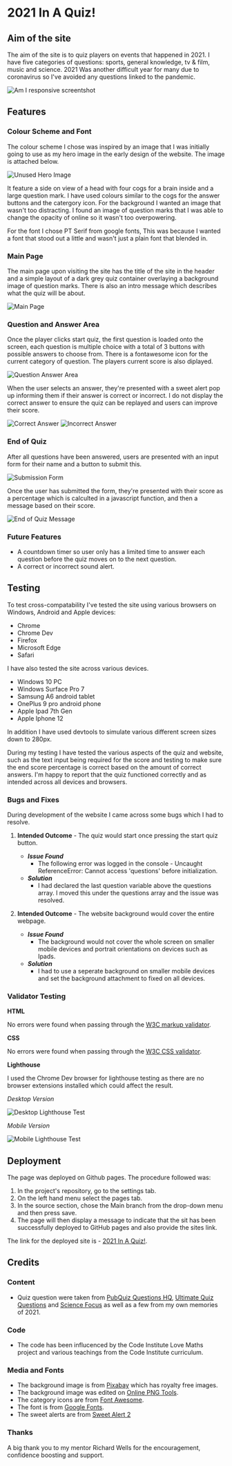 # **2021 In A Quiz!**
## **Aim of the site**
The aim of the site is to quiz players on events that happened in 2021. I have five categories of questions: sports, general knowledge, tv & film, music and science. 2021 Was another difficult year for many due to coronavirus so I've avoided any questions linked to the pandemic.

![Am I responsive screentshot](docs/screenshots/am-i-responsive.jpg)

## **Features**

### **Colour Scheme and Font**

The colour scheme I chose was inspired by an image that I was initially going to use as my hero image in the early design of the website. The image is attached below.

![Unused Hero Image](docs/screenshots/unused-hero-image.png)

It feature a side on view of a head with four cogs for a brain inside and a large question mark. I have used colours similar to the cogs for the answer buttons and the catergory icon. For the background I wanted an image that wasn't too distracting. I found an image of question marks that I was able to change the opacity of online so it wasn't too overpowering.

For the font I chose PT Serif from google fonts, This was because I wanted a font that stood out a little and wasn't just a plain font that blended in.

### **Main Page**

The main page upon visiting the site has the title of the site in the header and a simple layout of a dark grey quiz container overlaying a background image of question marks. There is also an intro message which describes what the quiz will be about.

![Main Page](docs/screenshots/main-page.jpg)

### **Question and Answer Area**

Once the player clicks start quiz, the first question is loaded onto the screen, each question is multiple choice with a total of 3 buttons with possible answers to choose from. There is a fontawesome icon for the current category of question. The players current score is also diplayed.

![Question Answer Area](docs/screenshots/question-answer-area.jpg)

When the user selects an answer, they're presented with a sweet alert pop up informing them if their answer is correct or incorrect. I do not display the correct answer to ensure the quiz can be replayed and users can improve their score.

![Correct Answer](docs/screenshots/correct-answer.jpg)
![Incorrect Answer](docs/screenshots/incorrect-answer.jpg)

### **End of Quiz**

After all questions have been answered, users are presented with an input form for their name and a button to submit this.

![Submission Form](docs/screenshots/submission-form.jpg)

Once the user has submitted the form, they're presented with their score as a percentage which is calculted in a javascript function, and then a message based on their score.

![End of Quiz Message](docs/screenshots/final-score-message.jpg)

### **Future Features**

* A countdown timer so user only has a limited time to answer each question before the quiz moves on to the next question.
* A correct or incorrect sound alert.

## **Testing**

To test cross-compatability I've tested the site using various browsers on Windows, Android and Apple devices:
* Chrome
* Chrome Dev
* Firefox 
* Microsoft Edge
* Safari

I have also tested the site across various devices.

* Windows 10 PC
* Windows Surface Pro 7
* Samsung A6 android tablet
* OnePlus 9 pro android phone
* Apple Ipad 7th Gen
* Apple Iphone 12

In addition I have used devtools to simulate various different screen sizes down to 280px.

During my testing I have tested the various aspects of the quiz and website, such as the text input being required for the score and testing to make sure the end score percentage is correct based on the amount of correct answers. I'm happy to report that the quiz functioned correctly and as intended across all devices and browsers.

### **Bugs and Fixes**

During development of the website I came across some bugs which I had to resolve.

1. **Intended Outcome** -  The quiz would start once pressing the start quiz button.
    * ***Issue Found***
        * The following error was logged in the console - Uncaught ReferenceError: Cannot access 'questions' before initialization.
    * ***Solution***
        * I had declared the last question variable above the questions array. I moved this under the questions array and the issue was resolved.

2. **Intended Outcome** -  The website background would cover the entire webpage.
    * ***Issue Found***
        * The background would not cover the whole screen on smaller mobile devices and portrait orientations on devices such as Ipads.
    * ***Solution***
        * I had to use a seperate background on smaller mobile devices and set the background attachment to fixed on all devices.

### **Validator Testing**

**HTML**

No errors were found when passing through the [W3C markup validator](https://validator.w3.org/).

**CSS**

No errors were found when passing through the [W3C CSS validator](https://jigsaw.w3.org/css-validator/).

**Lighthouse**

I used the Chrome Dev browser for lighthouse testing as there are no browser extensions installed which could affect the result.

*Desktop Version*

![Desktop Lighthouse Test](docs/screenshots/lighthouse-desktop-test.jpg)

*Mobile Version*

![Mobile Lighthouse Test](docs/screenshots/lighthouse-mobile-test.jpg)

## **Deployment**

The page was deployed on Github pages. The procedure followed was:
1. In the project's repository, go to the settings tab.
2. On the left hand menu select the pages tab.
3. In the source section, chose the Main branch from the drop-down menu and then press save.
4. The page will then display a message to indicate that the sit has been successfully deployed to GitHub pages and also provide the sites link.

The link for the deployed site is - [2021 In A Quiz!](https://anthonyjn08.github.io/2021-in-a-quiz/).

## **Credits**

### **Content**

* Quiz question were taken from [PubQuiz Questions HQ](https://pubquizquestionshq.com/), [Ultimate Quiz Questions](https://www.ultimatequizquestions.com/) and [Science Focus](https://www.sciencefocus.com/) as well as a few from my own memories of 2021.

### **Code**

* The code has been influcenced by the Code Institute Love Maths project and various teachings from the Code Institute curriculum.

### **Media and Fonts**

* The background image is from [Pixabay](https://pixabay.com/) which has royalty free images.
* The background image was edited on [Online PNG Tools](https://onlinepngtools.com/).
* The category icons are from [Font Awesome](https://fontawesome.com/).
* The font is from [Google Fonts](https://fonts.google.com/).
* The sweet alerts are from [Sweet Alert 2](https://sweetalert2.github.io/)

### **Thanks**

A big thank you to my mentor Richard Wells for the encouragement, confidence boosting and support.